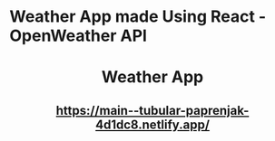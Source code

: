 # Weather App made Using React - OpenWeather API
<div align="center">

# Weather App
## https://main--tubular-paprenjak-4d1dc8.netlify.app/
</div>

